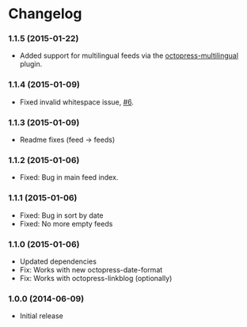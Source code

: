 # Changelog

### 1.1.5 (2015-01-22)
- Added support for multilingual feeds via the [octopress-multilingual](https://github.com/octopress/multilingual) plugin.

### 1.1.4 (2015-01-09)
- Fixed invalid whitespace issue, [#6](https://github.com/octopress/feeds/issues/6).

### 1.1.3 (2015-01-09)
- Readme fixes (feed -> feeds)

### 1.1.2 (2015-01-06)
- Fixed: Bug in main feed index.

### 1.1.1 (2015-01-06)

- Fixed: Bug in sort by date
- Fixed: No more empty feeds

### 1.1.0 (2015-01-06)

- Updated dependencies
- Fix: Works with new octopress-date-format
- Fix: Works with octopress-linkblog (optionally)

### 1.0.0 (2014-06-09)

- Initial release
